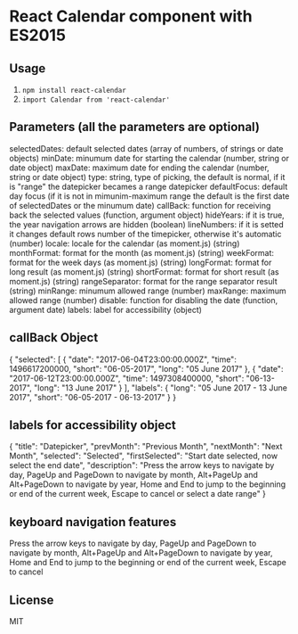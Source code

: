 # React Calendar component with ES2015



## Usage

1. `npm install react-calendar`
2. `import Calendar from 'react-calendar'`

## Parameters (all the parameters are optional)

selectedDates: default selected dates (array of numbers, of strings or date objects)
minDate: minumum date for starting the calendar (number, string or date object)
maxDate: maximum date for ending the calendar (number, string or date object)
type: string, type of picking, the default is normal, if it is "range" the datepicker becames a range datepicker
defaultFocus: default day focus (if it is not in mimunim-maximum range the default is the first date of selectedDates or the minumum date)
callBack: function for receiving back the selected values (function, argument object)
hideYears: if it is true, the year navigation arrows are hidden (boolean)
lineNumbers: if it is setted it changes default rows number of the timepicker, otherwise it's automatic (number)
locale: locale for the calendar (as moment.js) (string)
monthFormat: format for the month (as moment.js)  (string)
weekFormat: format for the week days (as moment.js)  (string)
longFormat: format for long result (as moment.js)  (string)
shortFormat: format for short result (as moment.js)  (string)
rangeSeparator: format for the range separator result (string)
minRange: minumum allowed range (number)
maxRange: maximum allowed range (number)
disable: function for disabling the date (function, argument date)
labels: label for accessibility (object)


## callBack Object
{
  "selected": [
    {
      "date": "2017-06-04T23:00:00.000Z",
      "time": 1496617200000,
      "short": "06-05-2017",
      "long": "05 June 2017"
    },
    {
      "date": "2017-06-12T23:00:00.000Z",
      "time": 1497308400000,
      "short": "06-13-2017",
      "long": "13 June 2017"
    }
  ],
  "labels": {
    "long": "05 June 2017 - 13 June 2017",
    "short": "06-05-2017 - 06-13-2017"
  }
}

## labels for accessibility object

{
  "title": "Datepicker",
  "prevMonth": "Previous Month",
  "nextMonth": "Next Month",
  "selected": "Selected",
  "firstSelected": "Start date selected, now select the end date",
  "description": "Press the arrow keys to navigate by day, PageUp and PageDown to navigate by month, Alt+PageUp and Alt+PageDown to navigate by year, Home and End to jump to the beginning or end of the current week, Escape to cancel or select a date range"
}

## keyboard navigation features
Press the arrow keys to navigate by day,
PageUp and PageDown to navigate by month,
Alt+PageUp and Alt+PageDown to navigate by year,
Home and End to jump to the beginning or end of the current week,
Escape to cancel


## License

MIT
